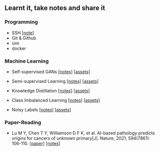 ## Learnt it, take notes and share it

### Programming
- SSH [[note]](./learnt/ssh/ssh-notes.md)
- Git & Github
- vim
- docker

### Machine Learning
- Self-supervised GANs [[notes]](./learnt/self-supervised-gans/self-supervised-gans.md) [[assets]](https://github.com/yuanpinz/learntit/tree/main/learnt/self-supervised-gans)

- Semi-supervised Learning [[notes]](./learnt/semi-supervised-learning/semi-supervised-learning.md) [[assets]](https://github.com/yuanpinz/learntit/tree/main/learnt/semi-supervised-learning)

- Knowledge Distillation [[notes]](./learnt/knowledge-distillation/knowledge-distillation.md) [[assets]](https://github.com/yuanpinz/learntit/tree/main/learnt/knowledge-distillation)

- Class Imbalanced Learning [[notes]](./learnt/class-imbalanced-learning/class-imbalanced-learning.md) [[assets]](https://github.com/yuanpinz/learntit/tree/main/learnt/class-imbalanced-learning)

- Noisy Labels [[notes]](./learnt/noisy-labels/noisy-labels.md) [[assets]](https://github.com/yuanpinz/learntit/tree/main/learnt/noisy-labels)

### Paper-Reading

- Lu M Y, Chen T Y, Williamson D F K, et al. AI-based pathology predicts origins for cancers of unknown primary[J]. Nature, 2021, 594(7861): 106-110. [[paper]](https://www.nature.com/articles/s41586-021-03512-4) [[notes]](./learnt/paper-reading/AI-based-pathology-predicts-origins-for-cancers-of-unknown-primary.md)

